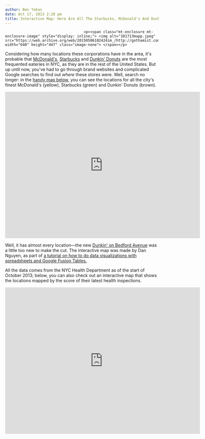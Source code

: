 ```yaml
---
author: Ben Yakas
date: Oct 17, 2013 2:28 pm
title: Interactive Map: Here Are All The Starbucks, McDonald's And Dunkin' Donuts In NYC
---
```


	
										<p><span class="mt-enclosure mt-enclosure-image" style="display: inline;"> <img alt="101713mapp.jpeg" src="https://web.archive.org/web/20150506102424im_/http://gothamist.com/attachments/byakas/101713mapp.jpeg" width="640" height="447" class="image-none"> </span></p>

<p>Considering how many locations these corporations have in the area, it&apos;s probable that <a href="https://web.archive.org/web/20150506102424/http://gothamist.com/tags/mcdonalds">McDonald&apos;s</a>, <a href="https://web.archive.org/web/20150506102424/http://gothamist.com/tags/starbucks">Starbucks</a> and <a href="https://web.archive.org/web/20150506102424/http://gothamist.com/tags/dunkindonuts">Dunkin&apos; Donuts</a> are the most frequented eateries in NYC, as they are in the rest of the United States. But up until now, you&apos;ve had to go through brand websites and complicated Google searches to find out <em>where</em> these stores were. Well, search no longer: in the <a href="https://web.archive.org/web/20150506102424/http://www.smalldatajournalism.com/projects/one-offs/fusion-doh-map/">handy map below</a>, you can see the locations for all the city&apos;s finest McDonald&apos;s (yellow), Starbucks (green) and Dunkin&apos; Donuts (brown).</p>

<p><iframe width="640" height="480" scrolling="no" frameborder="no" src="https://web.archive.org/web/20150506102424if_/https://www.google.com/fusiontables/embedviz?q=select+col6%3E%3E0+from+1oMx96J6oygjYuOb7-TSiHc6CM99q8RRS47cWlCU&amp;viz=MAP&amp;h=false&amp;lat=40.73873519752936&amp;lng=-73.94817579650879&amp;t=1&amp;z=13&amp;l=col6%3E%3E0&amp;y=2&amp;tmplt=2&amp;hml=GEOCODABLE"></iframe></p>

<p>Well, it has almost every location&#x2014;the new <a href="https://web.archive.org/web/20150506102424/http://gothamist.com/2013/10/10/bedford_ave_dunkin_donuts_now_open.php">Dunkin&apos; on Bedford Avenue</a> was a little too new to make the cut. The interactive map was made by Dan Nguyen, as part of <a href="https://web.archive.org/web/20150506102424/http://www.smalldatajournalism.com/projects/one-offs/mapping-with-fusion-tables/">a tutorial on how to do data visualizations with spreadsheets and Google Fusion Tables.</a></p>

<p>All the data comes from the NYC Health Department as of the start of October 2013; below, you can also check out an interactive map that shows the locations mapped by the score of their latest health inspections.</p>

<p><iframe width="640" height="480" scrolling="no" frameborder="no" src="https://web.archive.org/web/20150506102424if_/https://www.google.com/fusiontables/embedviz?q=select+col6%3E%3E0+from+1oMx96J6oygjYuOb7-TSiHc6CM99q8RRS47cWlCU+where+col7%3E%3E0+%3E%3D+&apos;Oct+13%2C+2011&apos;+and+col7%3E%3E0+%3C%3D+&apos;Oct+15%2C+2013&apos;&amp;viz=MAP&amp;h=false&amp;lat=40.76675440456762&amp;lng=-73.91197849296871&amp;t=1&amp;z=12&amp;l=col6%3E%3E0&amp;y=3&amp;tmplt=3&amp;hml=GEOCODABLE"></iframe></p>					
										
									
				